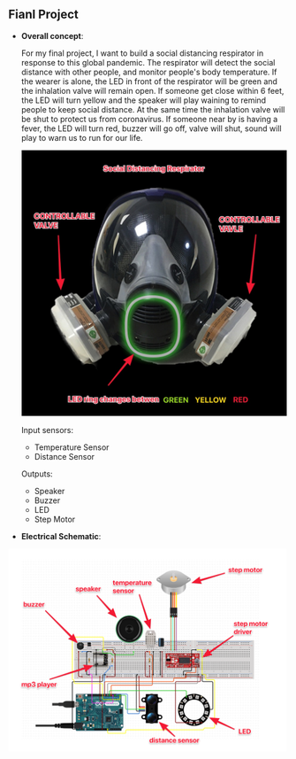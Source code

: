 
## Fianl Project
* __Overall concept__:

  For my final project, I want to build a social distancing respirator in response to this global pandemic. The respirator will detect the social distance with other people, and monitor people's body temperature.
  If the wearer is alone, the LED in front of the respirator will be green and the inhalation valve will remain open. 
  If someone get close within 6 feet, the LED will turn yellow and the speaker will play waining to remind people to keep social distance. At the same time the inhalation valve will be shut to protect us from coronavirus.
  If someone near by is having a fever, the LED will turn red, buzzer will go off, valve will shut, sound will play to warn us to run for our life.
  
  <p align="center">
  <img src="https://github.com/ShandShen/Junyu-Shen/blob/master/FinalProject/concept.jpg">
  </p>
  
  Input sensors: 
  
  * Temperature Sensor 
  * Distance Sensor
  
  Outputs: 
  
  * Speaker 
  * Buzzer
  * LED
  * Step Motor

* __Electrical Schematic__:

<p align="center">
  <img src="https://github.com/ShandShen/Junyu-Shen/blob/master/FinalProject/schematic%20diagrams.png">
</p>

